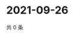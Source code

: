 # 2021-09-26

共 0 条

<!-- BEGIN -->
<!-- 最后更新时间 Sun Sep 26 2021 10:27:48 GMT+0800 (China Standard Time) -->

<!-- END -->
